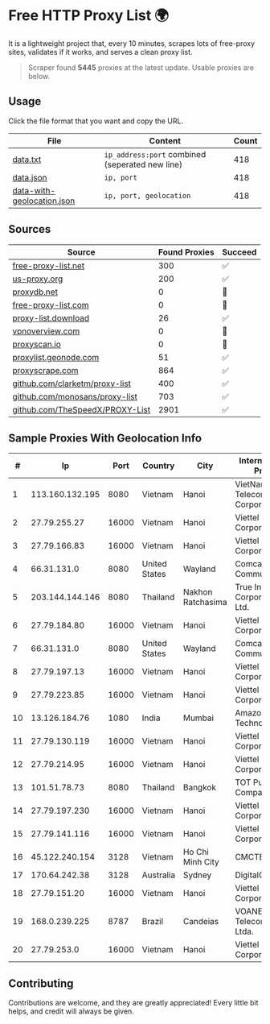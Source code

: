 
# Free HTTP Proxy List 🌍

It is a lightweight project that, every 10 minutes, scrapes lots of free-proxy sites, validates if it works, and serves a clean proxy list.


> Scraper found **5445** proxies at the latest update. Usable proxies are below.

## Usage

Click the file format that you want and copy the URL.


|File|Content|Count|
|----|-------|-----|
|[data.txt](https://raw.githubusercontent.com/themiralay/Proxy-List-World/master/data.txt)|`ip_address:port` combined (seperated new line)|418|
|[data.json](https://raw.githubusercontent.com/themiralay/Proxy-List-World/master/data.json)|`ip, port`|418|
|[data-with-geolocation.json](https://raw.githubusercontent.com/themiralay/Proxy-List-World/master/data-with-geolocation.json)|`ip, port, geolocation`|418|

## Sources

|Source|Found Proxies|Succeed|
|------|-------------|-------|
|[free-proxy-list.net](https://free-proxy-list.net)|300|✅|
|[us-proxy.org](https://www.us-proxy.org)|200|✅|
|[proxydb.net](http://proxydb.net)|0|🚫|
|[free-proxy-list.com](https://free-proxy-list.com/?page=&port=&type%5B%5D=http&type%5B%5D=https&up_time=0&search=Search)|0|🚫|
|[proxy-list.download](https://www.proxy-list.download/HTTP)|26|✅|
|[vpnoverview.com](https://vpnoverview.com/privacy/anonymous-browsing/free-proxy-servers)|0|🚫|
|[proxyscan.io](https://www.proxyscan.io)|0|🚫|
|[proxylist.geonode.com](https://proxylist.geonode.com/api/proxy-list?limit=300&page=1&sort_by=lastChecked&sort_type=desc&protocols=http,https)|51|✅|
|[proxyscrape.com](https://api.proxyscrape.com/v2/?request=displayproxies&protocol=http&timeout=10000&country=all&ssl=all&anonymity=all)|864|✅|
|[github.com/clarketm/proxy-list](https://raw.githubusercontent.com/clarketm/proxy-list/master/proxy-list-raw.txt)|400|✅|
|[github.com/monosans/proxy-list](https://raw.githubusercontent.com/monosans/proxy-list/main/proxies/http.txt)|703|✅|
|[github.com/TheSpeedX/PROXY-List](https://raw.githubusercontent.com/TheSpeedX/PROXY-List/master/http.txt)|2901|✅|


## Sample Proxies With Geolocation Info

|#|Ip|Port|Country|City|Internet Service Provider|
|-|--|----|-------|----|-------------------------|
|1|113.160.132.195|8080|Vietnam|Hanoi|VietNam Post and Telecom Corporation|
|2|27.79.255.27|16000|Vietnam|Hanoi|Viettel Corporation|
|3|27.79.166.83|16000|Vietnam|Hanoi|Viettel Corporation|
|4|66.31.131.0|8080|United States|Wayland|Comcast Cable Communications|
|5|203.144.144.146|8080|Thailand|Nakhon Ratchasima|True Internet Corporation CO. Ltd.|
|6|27.79.184.80|16000|Vietnam|Hanoi|Viettel Corporation|
|7|66.31.131.0|8080|United States|Wayland|Comcast Cable Communications|
|8|27.79.197.13|16000|Vietnam|Hanoi|Viettel Corporation|
|9|27.79.223.85|16000|Vietnam|Hanoi|Viettel Corporation|
|10|13.126.184.76|1080|India|Mumbai|Amazon Technologies Inc|
|11|27.79.130.119|16000|Vietnam|Hanoi|Viettel Corporation|
|12|27.79.214.95|16000|Vietnam|Hanoi|Viettel Corporation|
|13|101.51.78.73|8080|Thailand|Bangkok|TOT Public Company Limited|
|14|27.79.197.230|16000|Vietnam|Hanoi|Viettel Corporation|
|15|27.79.141.116|16000|Vietnam|Hanoi|Viettel Corporation|
|16|45.122.240.154|3128|Vietnam|Ho Chi Minh City|CMCTELECOM|
|17|170.64.242.38|3128|Australia|Sydney|DigitalOcean, LLC|
|18|27.79.151.20|16000|Vietnam|Hanoi|Viettel Corporation|
|19|168.0.239.225|8787|Brazil|Candeias|VOANET Telecomunicações Ltda.|
|20|27.79.253.0|16000|Vietnam|Hanoi|Viettel Corporation|



## Contributing

Contributions are welcome, and they are greatly appreciated! Every
little bit helps, and credit will always be given.

